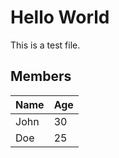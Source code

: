 # Hello World

This is a test file.
## Members
| Name | Age |
|------|-----|
| John | 30  |
| Doe  | 25  |